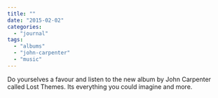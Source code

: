 ```yaml
---
title: ""
date: "2015-02-02"
categories: 
  - "journal"
tags: 
  - "albums"
  - "john-carpenter"
  - "music"
---
```


Do yourselves a favour and listen to the new album by John Carpenter called Lost Themes. Its everything you could imagine and more.
